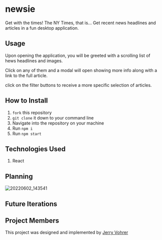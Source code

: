 # newsie

Get with the times! The NY Times, that is... Get recent news headlines and articles in a fun desktop application. 

## Usage
Upon opening the application, you will be greeted with a scrolling list of hews headlines and images. 

Click on any of them and a modal will open showing more info along with a link to the full article. 

click on the filter buttons to receive a more specific selection of articles. 


## How to Install
1. `fork` this repository
2. `git clone` it down to your command line
3. Navigate into the repository on your machine
4. Run `npm i`
5. Run `npm start`


## Technologies Used
1. React

## Planning
![20220602_143541](https://user-images.githubusercontent.com/92649050/171724595-8c45c045-b1d8-4c53-87bc-6780e8f719ab.jpeg)



## Future Iterations



## Project Members
This project was designed and implemented by [Jerry Vohrer](https://github.com/Jerry-Vrrr)

